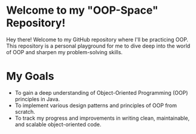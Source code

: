 # Welcome to my "OOP-Space" Repository!
Hey there! Welcome to my GitHub repository where I'll be practicing OOP. This repository is a personal playground for me to dive deep into the world of OOP and sharpen my problem-solving skills.

# My Goals

* To gain a deep understanding of Object-Oriented Programming (OOP) principles in Java.
* To implement various design patterns and principles of OOP from scratch.
* To track my progress and improvements in writing clean, maintainable, and scalable object-oriented code.
